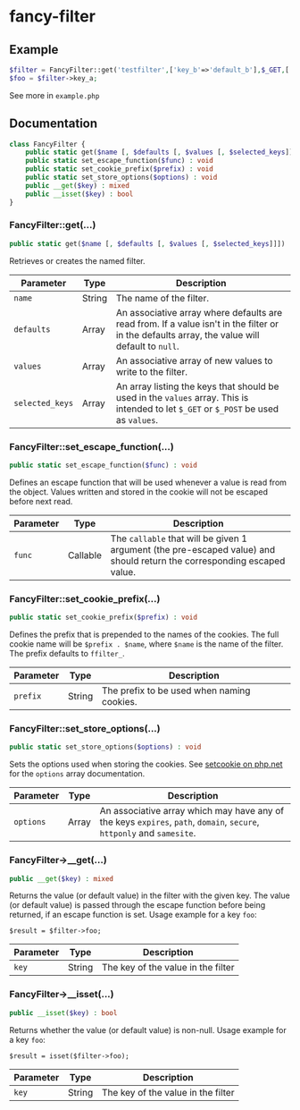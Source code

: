 # fancy-filter

## Example
```PHP
$filter = FancyFilter::get('testfilter',['key_b'=>'default_b'],$_GET,['key_a','key_b','key_c']);
$foo = $filter->key_a;
```
See more in `example.php`

## Documentation

```PHP
class FancyFilter {
	public static get($name [, $defaults [, $values [, $selected_keys]]]) : FancyFilter
	public static set_escape_function($func) : void
	public static set_cookie_prefix($prefix) : void
	public static set_store_options($options) : void
	public __get($key) : mixed
	public __isset($key) : bool
}
```

### FancyFilter::get(...)
```PHP
public static get($name [, $defaults [, $values [, $selected_keys]]]) : FancyFilter
```
Retrieves or creates the named filter.

Parameter | Type | Description
--- | --- | ---
`name` | String | The name of the filter.
`defaults` | Array | An associative array where defaults are read from. If a value isn't in the filter or in the defaults array, the value will default to `null`.
`values` | Array | An associative array of new values to write to the filter.
`selected_keys` | Array | An array listing the keys that should be used in the `values` array. This is intended to let `$_GET` or `$_POST` be used as `values`.

### FancyFilter::set_escape_function(...)
```PHP
public static set_escape_function($func) : void
```
Defines an escape function that will be used whenever a value is read from the object. Values written and stored in the cookie will not be escaped before next read.

Parameter | Type | Description
--- | --- | ---
`func` | Callable | The `callable` that will be given 1 argument (the pre-escaped value) and should return the corresponding escaped value.

### FancyFilter::set_cookie_prefix(...)
```PHP
public static set_cookie_prefix($prefix) : void
```
Defines the prefix that is prepended to the names of the cookies. The full cookie name will be `$prefix . $name`, where `$name` is the name of the filter. The prefix defaults to `ffilter_`.

Parameter | Type | Description
--- | --- | ---
`prefix` | String | The prefix to be used when naming cookies.

### FancyFilter::set_store_options(...)
```PHP
public static set_store_options($options) : void
```
Sets the options used when storing the cookies. See [setcookie on php.net](https://www.php.net/manual/en/function.setcookie.php) for the `options` array documentation.

Parameter | Type | Description
--- | --- | ---
`options` | Array | An associative array which may have any of the keys `expires`, `path`, `domain`, `secure`, `httponly` and `samesite`.

### FancyFilter->\_\_get(...)
```PHP
public __get($key) : mixed
```
Returns the value (or default value) in the filter with the given key. The value (or default value) is passed through the escape function before being returned, if an escape function is set.
Usage example for a key `foo`:
```
$result = $filter->foo;
```

Parameter | Type | Description
--- | --- | ---
`key` | String | The key of the value in the filter

### FancyFilter->\_\_isset(...)
```PHP
public __isset($key) : bool
```
Returns whether the value (or default value) is non-null. Usage example for a key `foo`:
```
$result = isset($filter->foo);
```

Parameter | Type | Description
--- | --- | ---
`key` | String | The key of the value in the filter